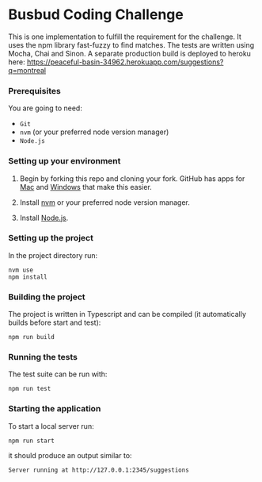 # Busbud Coding Challenge
This is one implementation to fulfill the requirement for the challenge. It uses the npm library fast-fuzzy to find matches. The tests are written using Mocha, Chai and Sinon. A separate production build is deployed to heroku here: https://peaceful-basin-34962.herokuapp.com/suggestions?q=montreal


### Prerequisites

You are going to need:

- `Git`
- `nvm` (or your preferred node version manager)
- `Node.js`

### Setting up your environment

1. Begin by forking this repo and cloning your fork. GitHub has apps for [Mac](http://mac.github.com/) and
[Windows](http://windows.github.com/) that make this easier.

2. Install [nvm](https://github.com/nvm-sh/nvm#install--update-script) or your preferred node version manager.

3. Install [Node.js](http://www.nodejs.org).

### Setting up the project

In the project directory run:

```
nvm use
npm install

```
### Building the project

The project is written in Typescript and can be compiled (it automatically builds before start and test):

```
npm run build
```


### Running the tests

The test suite can be run with:

```
npm run test
```

### Starting the application

To start a local server run:

```
npm run start
```

it should produce an output similar to:

```
Server running at http://127.0.0.1:2345/suggestions
```
